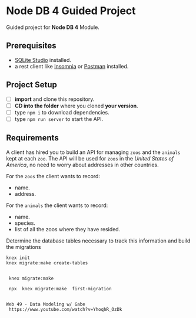 # Node DB 4 Guided Project

Guided project for **Node DB 4** Module.

## Prerequisites

- [SQLite Studio](https://sqlitestudio.pl/) installed.
- a rest client like [Insomnia](https://insomnia.rest/download/) or [Postman](https://www.getpostman.com/downloads/) installed.

## Project Setup

- [ ] **import** and clone this repository.
- [ ] **CD into the folder** where you cloned **your version**.
- [ ] type `npm i` to download dependencies.
- [ ] type `npm run server` to start the API.

## Requirements

A client has hired you to build an API for managing `zoos` and the `animals` kept at each `zoo`. The API will be used for `zoos` in the _United States of America_, no need to worry about addresses in other countries.

For the `zoos` the client wants to record:

- name.
- address.

For the `animals` the client wants to record:

- name.
- species.
- list of all the zoos where they have resided.

Determine the database tables necessary to track this information and build the migrations



```
knex init
knex migrate:make create-tables


 knex migrate:make 

 npx  knex migrate:make  first-migration


Web 49 - Data Modeling w/ Gabe 
 https://www.youtube.com/watch?v=YhoqhR_OzDk
```
